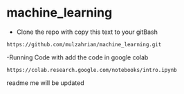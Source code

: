 # machine_learning

- Clone the repo with copy this text to your gitBash
```
https://github.com/mulzahrian/machine_learning.git
```
-Running Code with add the code in google colab
```
https://colab.research.google.com/notebooks/intro.ipynb
```
readme me will be updated
